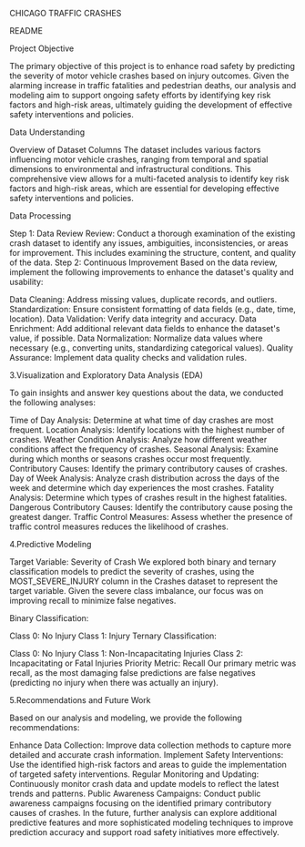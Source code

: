 CHICAGO TRAFFIC CRASHES

README


Project Objective


The primary objective of this project is to enhance road safety by predicting the severity of motor vehicle crashes based on injury outcomes. Given the alarming increase in traffic fatalities and pedestrian deaths, our analysis and modeling aim to support ongoing safety efforts by identifying key risk factors and high-risk areas, ultimately guiding the development of effective safety interventions and policies.

Data Understanding

Overview of Dataset Columns
The dataset includes various factors influencing motor vehicle crashes, ranging from temporal and spatial dimensions to environmental and infrastructural conditions. This comprehensive view allows for a multi-faceted analysis to identify key risk factors and high-risk areas, which are essential for developing effective safety interventions and policies.

Data Processing

Step 1: Data Review
Review: Conduct a thorough examination of the existing crash dataset to identify any issues, ambiguities, inconsistencies, or areas for improvement. This includes examining the structure, content, and quality of the data.
Step 2: Continuous Improvement
Based on the data review, implement the following improvements to enhance the dataset's quality and usability:

Data Cleaning: Address missing values, duplicate records, and outliers.
Standardization: Ensure consistent formatting of data fields (e.g., date, time, location).
Data Validation: Verify data integrity and accuracy.
Data Enrichment: Add additional relevant data fields to enhance the dataset's value, if possible.
Data Normalization: Normalize data values where necessary (e.g., converting units, standardizing categorical values).
Quality Assurance: Implement data quality checks and validation rules.


3.Visualization and Exploratory Data Analysis (EDA)

To gain insights and answer key questions about the data, we conducted the following analyses:

Time of Day Analysis: Determine at what time of day crashes are most frequent.
Location Analysis: Identify locations with the highest number of crashes.
Weather Condition Analysis: Analyze how different weather conditions affect the frequency of crashes.
Seasonal Analysis: Examine during which months or seasons crashes occur most frequently.
Contributory Causes: Identify the primary contributory causes of crashes.
Day of Week Analysis: Analyze crash distribution across the days of the week and determine which day experiences the most crashes.
Fatality Analysis: Determine which types of crashes result in the highest fatalities.
Dangerous Contributory Causes: Identify the contributory cause posing the greatest danger.
Traffic Control Measures: Assess whether the presence of traffic control measures reduces the likelihood of crashes.


4.Predictive Modeling

Target Variable: Severity of Crash
We explored both binary and ternary classification models to predict the severity of crashes, using the MOST_SEVERE_INJURY column in the Crashes dataset to represent the target variable. Given the severe class imbalance, our focus was on improving recall to minimize false negatives.

Binary Classification:

Class 0: No Injury
Class 1: Injury
Ternary Classification:

Class 0: No Injury
Class 1: Non-Incapacitating Injuries
Class 2: Incapacitating or Fatal Injuries
Priority Metric: Recall
Our primary metric was recall, as the most damaging false predictions are false negatives (predicting no injury when there was actually an injury).


5.Recommendations and Future Work

Based on our analysis and modeling, we provide the following recommendations:

Enhance Data Collection: Improve data collection methods to capture more detailed and accurate crash information.
Implement Safety Interventions: Use the identified high-risk factors and areas to guide the implementation of targeted safety interventions.
Regular Monitoring and Updating: Continuously monitor crash data and update models to reflect the latest trends and patterns.
Public Awareness Campaigns: Conduct public awareness campaigns focusing on the identified primary contributory causes of crashes.
In the future, further analysis can explore additional predictive features and more sophisticated modeling techniques to improve prediction accuracy and support road safety initiatives more effectively.
